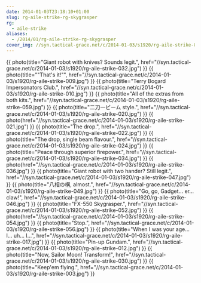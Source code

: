 ```yaml
---
date: 2014-01-03T23:18:10+01:00
slug: rg-aile-strike-rg-skygrasper
rg:
  - aile-strike
aliases:
  - /2014/01/rg-aile-strike-rg-skygrasper
cover_img: //syn.tactical-grace.net/c/2014-01-03/s1920/rg-aile-strike-032.jpg
---
```

{{ photo(title="Giant robot with knives? Sounds legit.", href="//syn.tactical-grace.net/c/2014-01-03/s1920/rg-aile-strike-032.jpg") }}
{{ photo(title="&quot;That's it!&quot;", href="//syn.tactical-grace.net/c/2014-01-03/s1920/rg-aile-strike-009.jpg") }}
{{ photo(title="Terry Bogard Impersonators Club.", href="//syn.tactical-grace.net/c/2014-01-03/s1920/rg-aile-strike-010.jpg") }}
{{ photo(title="All of the extras from both kits.", href="//syn.tactical-grace.net/c/2014-01-03/s1920/rg-aile-strike-059.jpg") }}
{{ photo(title="二刀一ビーム style.", href="//syn.tactical-grace.net/c/2014-01-03/s1920/rg-aile-strike-020.jpg") }}
{{ photo(href="//syn.tactical-grace.net/c/2014-01-03/s1920/rg-aile-strike-021.jpg") }}
{{ photo(title="The drop.", href="//syn.tactical-grace.net/c/2014-01-03/s1920/rg-aile-strike-022.jpg") }}
{{ photo(title="The drop, single beam flavour.", href="//syn.tactical-grace.net/c/2014-01-03/s1920/rg-aile-strike-024.jpg") }}
{{ photo(title="Peace through superior firepower.", href="//syn.tactical-grace.net/c/2014-01-03/s1920/rg-aile-strike-034.jpg") }}
{{ photo(href="//syn.tactical-grace.net/c/2014-01-03/s1920/rg-aile-strike-036.jpg") }}
{{ photo(title="Giant robot with two hander? Still legit.", href="//syn.tactical-grace.net/c/2014-01-03/s1920/rg-aile-strike-047.jpg") }}
{{ photo(title="八相の構, almost.", href="//syn.tactical-grace.net/c/2014-01-03/s1920/rg-aile-strike-049.jpg") }}
{{ photo(title="Go, go, Gadget... er... claw!", href="//syn.tactical-grace.net/c/2014-01-03/s1920/rg-aile-strike-046.jpg") }}
{{ photo(title="FX-550 Skygrasper.", href="//syn.tactical-grace.net/c/2014-01-03/s1920/rg-aile-strike-052.jpg") }}
{{ photo(href="//syn.tactical-grace.net/c/2014-01-03/s1920/rg-aile-strike-054.jpg") }}
{{ photo(title="Stop.", href="//syn.tactical-grace.net/c/2014-01-03/s1920/rg-aile-strike-056.jpg") }}
{{ photo(title="When I was your age... I... uh... I...", href="//syn.tactical-grace.net/c/2014-01-03/s1920/rg-aile-strike-017.jpg") }}
{{ photo(title="Pin-up Gundam.", href="//syn.tactical-grace.net/c/2014-01-03/s1920/rg-aile-strike-012.jpg") }}
{{ photo(title="Now, Sailor Moon! Transform!", href="//syn.tactical-grace.net/c/2014-01-03/s1920/rg-aile-strike-030.jpg") }}
{{ photo(title="Keep'em flying.", href="//syn.tactical-grace.net/c/2014-01-03/s1920/rg-aile-strike-003.jpg") }}
